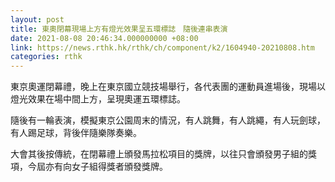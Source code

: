 ```yaml
---
layout: post
title: 東奧閉幕現場上方有燈光效果呈五環標誌　隨後連串表演
date: 2021-08-08 20:46:34.000000000 +08:00
link: https://news.rthk.hk/rthk/ch/component/k2/1604940-20210808.htm
categories: rthk
---
```


東京奧運閉幕禮，晚上在東京國立競技場舉行，各代表團的運動員進場後，現場以燈光效果在場中間上方，呈現奧運五環標誌。

隨後有一輪表演，模擬東京公園周末的情況，有人跳舞，有人跳繩，有人玩劍球，有人踢足球，背後伴隨樂隊奏樂。

大會其後按傳統，在閉幕禮上頒發馬拉松項目的獎牌，以往只會頒發男子組的獎項，今屆亦有向女子組得獎者頒發獎牌。
